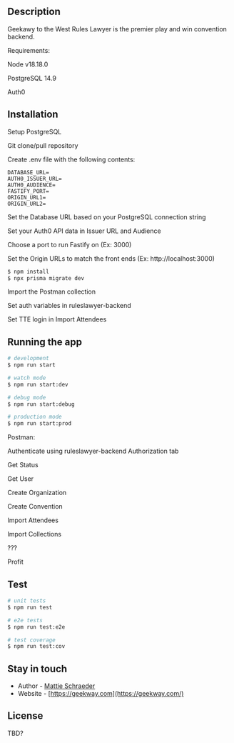 
## Description

Geekawy to the West Rules Lawyer is the premier play and win convention backend.

Requirements:

  Node v18.18.0

  PostgreSQL 14.9

  Auth0

## Installation

Setup PostgreSQL

Git clone/pull repository

Create .env file with the following contents:

```
DATABASE_URL=
AUTH0_ISSUER_URL=
AUTH0_AUDIENCE=
FASTIFY_PORT=
ORIGIN_URL1=
ORIGIN_URL2=
```

Set the Database URL based on your PostgreSQL connection string

Set your Auth0 API data in Issuer URL and Audience

Choose a port to run Fastify on (Ex: 3000)

Set the Origin URLs to match the front ends (Ex: http://localhost:3000)

```bash
$ npm install
$ npx prisma migrate dev
```

Import the Postman collection

Set auth variables in ruleslawyer-backend

Set TTE login in Import Attendees

## Running the app

```bash
# development
$ npm run start

# watch mode
$ npm run start:dev

# debug mode
$ npm run start:debug

# production mode
$ npm run start:prod
```

Postman:

Authenticate using ruleslawyer-backend Authorization tab

Get Status

Get User

Create Organization

Create Convention

Import Attendees

Import Collections

???

Profit

## Test

```bash
# unit tests
$ npm run test

# e2e tests
$ npm run test:e2e

# test coverage
$ npm run test:cov
```

## Stay in touch

- Author - [Mattie Schraeder](mailto:mattie@geekway.com)
- Website - [https://geekway.com](https://geekway.com/)

## License

TBD?
